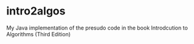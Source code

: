 intro2algos
===========

My Java implementation of the presudo code in the book Introdcution to Algorithms (Third Edition)
